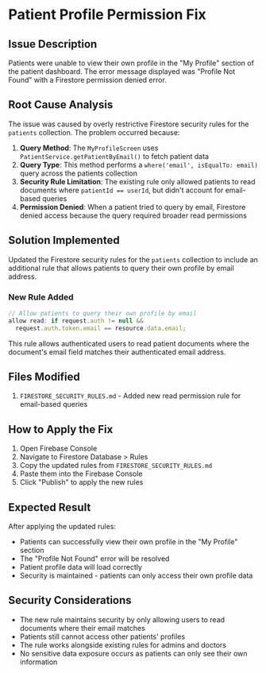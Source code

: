 # Patient Profile Permission Fix

## Issue Description
Patients were unable to view their own profile in the "My Profile" section of the patient dashboard. The error message displayed was "Profile Not Found" with a Firestore permission denied error.

## Root Cause Analysis
The issue was caused by overly restrictive Firestore security rules for the `patients` collection. The problem occurred because:

1. **Query Method**: The `MyProfileScreen` uses `PatientService.getPatientByEmail()` to fetch patient data
2. **Query Type**: This method performs a `where('email', isEqualTo: email)` query across the patients collection
3. **Security Rule Limitation**: The existing rule only allowed patients to read documents where `patientId == userId`, but didn't account for email-based queries
4. **Permission Denied**: When a patient tried to query by email, Firestore denied access because the query required broader read permissions

## Solution Implemented
Updated the Firestore security rules for the `patients` collection to include an additional rule that allows patients to query their own profile by email address.

### New Rule Added
```javascript
// Allow patients to query their own profile by email
allow read: if request.auth != null && 
  request.auth.token.email == resource.data.email;
```

This rule allows authenticated users to read patient documents where the document's email field matches their authenticated email address.

## Files Modified
1. `FIRESTORE_SECURITY_RULES.md` - Added new read permission rule for email-based queries

## How to Apply the Fix
1. Open Firebase Console
2. Navigate to Firestore Database > Rules
3. Copy the updated rules from `FIRESTORE_SECURITY_RULES.md`
4. Paste them into the Firebase Console
5. Click "Publish" to apply the new rules

## Expected Result
After applying the updated rules:
- Patients can successfully view their own profile in the "My Profile" section
- The "Profile Not Found" error will be resolved
- Patient profile data will load correctly
- Security is maintained - patients can only access their own profile data

## Security Considerations
- The new rule maintains security by only allowing users to read documents where their email matches
- Patients still cannot access other patients' profiles
- The rule works alongside existing rules for admins and doctors
- No sensitive data exposure occurs as patients can only see their own information